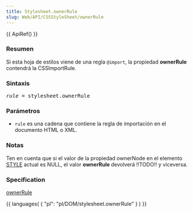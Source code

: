 ```yaml
---
title: Stylesheet.ownerRule
slug: Web/API/CSSStyleSheet/ownerRule
---
```

<p>{{ ApiRef() }}</p>
<h3 id="Summary" name="Summary">Resumen</h3>
<p>Si esta hoja de estilos viene de una regla <code>@import</code>, la propiedad <strong>ownerRule </strong>contendrá la CSSImportRule.</p>
<h3 id="Syntax" name="Syntax">Sintaxis</h3>
<pre class="eval"><em>rule</em> = stylesheet.ownerRule
</pre>
<h3 id="Parameters" name="Parameters">Parámetros</h3>
<ul>
 <li><code>rule</code> es una cadena que contiene la regla de importación en el documento HTML o XML.</li>
</ul>
<h3 id="Notes" name="Notes">Notas</h3>
<p>Ten en cuenta que si el valor de la propiedad ownerNode en el elemento <a href="/es/DOM/element.style" title="es/DOM/element.style">STYLE</a> actual es NULL, el valor <strong>ownerRule </strong>devolverá !!TODO!! y viceversa.</p>
<h3 id="Specification" name="Specification">Specification</h3>
<p><a class="external" href="http://www.w3.org/TR/2000/REC-DOM-Level-2-Style-20001113/css.html#CSS-CSSStyleSheet-ownerRule">ownerRule </a></p>
<p>{{ languages( { "pl": "pl/DOM/stylesheet.ownerRule" } ) }}</p>
